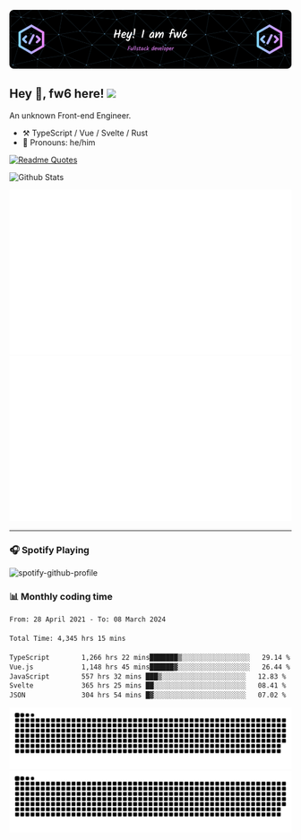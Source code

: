 ![Header](github-header-image.png)

## Hey 👋, fw6 here! <img src="https://github.githubassets.com/images/mona-whisper.gif" height="24" />


An unknown Front-end Engineer.

-   :hammer_and_pick: TypeScript / Vue / Svelte / Rust
-   :man: Pronouns: he/him


[![Readme Quotes](https://quotes-github-readme.vercel.app/api?type=horizontal&theme=algolia)](https://github.com/piyushsuthar/github-readme-quotes)



![Github Stats](https://github-readme-stats.vercel.app/api?username=fw6&bg_color=30,e96443,904e95&title_color=fff&text_color=fff)

![](https://raw.githubusercontent.com/fw6/github-stats-transparent/output/generated/overview.svg)
![](https://raw.githubusercontent.com/fw6/github-stats-transparent/output/generated/languages.svg)


---

### 🎧 Spotify Playing

<!-- ![spotify-github-profile](/img/default.svg) -->

![spotify-github-profile](https://spotify-github-profile.vercel.app/api/view.svg?uid=r6wn4hdvypv0lkzyrj0e0pjct&cover_image=true&theme=default&show_offline=true&background_color=9a10ad&interchange=true&bar_color_cover=true)



### :bar_chart: Monthly coding time 

<!--START_SECTION:waka-->

```txt
From: 28 April 2021 - To: 08 March 2024

Total Time: 4,345 hrs 15 mins

TypeScript        1,266 hrs 22 mins███████▒░░░░░░░░░░░░░░░░░   29.14 %
Vue.js            1,148 hrs 45 mins██████▓░░░░░░░░░░░░░░░░░░   26.44 %
JavaScript        557 hrs 32 mins ███▒░░░░░░░░░░░░░░░░░░░░░   12.83 %
Svelte            365 hrs 25 mins ██░░░░░░░░░░░░░░░░░░░░░░░   08.41 %
JSON              304 hrs 54 mins █▓░░░░░░░░░░░░░░░░░░░░░░░   07.02 %
```

<!--END_SECTION:waka-->




![github contribution grid snake animation](https://raw.githubusercontent.com/platane/platane/output/github-contribution-grid-snake-dark.svg#gh-dark-mode-only)![github contribution grid snake animation](https://raw.githubusercontent.com/platane/platane/output/github-contribution-grid-snake.svg#gh-light-mode-only)
